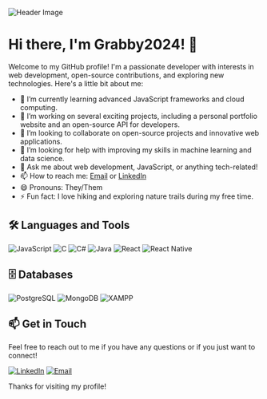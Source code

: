 ![Header Image](https://example.com/header.png)

# Hi there, I'm Grabby2024! 👋

Welcome to my GitHub profile! I'm a passionate developer with interests in web development, open-source contributions, and exploring new technologies. Here's a little bit about me:

- 🌱 I’m currently learning advanced JavaScript frameworks and cloud computing.
- 🔭 I’m working on several exciting projects, including a personal portfolio website and an open-source API for developers.
- 👯 I’m looking to collaborate on open-source projects and innovative web applications.
- 🤔 I’m looking for help with improving my skills in machine learning and data science.
- 💬 Ask me about web development, JavaScript, or anything tech-related!
- 📫 How to reach me: [Email](mailto:grabby2024@example.com) or [LinkedIn](https://www.linkedin.com/in/grabby2024)
- 😄 Pronouns: They/Them
- ⚡ Fun fact: I love hiking and exploring nature trails during my free time.

## 🛠️ Languages and Tools

![JavaScript](https://img.shields.io/badge/-JavaScript-333333?style=flat&logo=javascript)
![C](https://img.shields.io/badge/-C-333333?style=flat&logo=c)
![C#](https://img.shields.io/badge/-C%23-333333?style=flat&logo=c-sharp)
![Java](https://img.shields.io/badge/-Java-333333?style=flat&logo=java)
![React](https://img.shields.io/badge/-React-333333?style=flat&logo=react)
![React Native](https://img.shields.io/badge/-React%20Native-333333?style=flat&logo=react)

## 🗄️ Databases

![PostgreSQL](https://img.shields.io/badge/-PostgreSQL-333333?style=flat&logo=postgresql)
![MongoDB](https://img.shields.io/badge/-MongoDB-333333?style=flat&logo=mongodb)
![XAMPP](https://img.shields.io/badge/-XAMPP-333333?style=flat&logo=xampp)

## 📫 Get in Touch

Feel free to reach out to me if you have any questions or if you just want to connect!

[![LinkedIn](https://img.shields.io/badge/-LinkedIn-blue?style=flat-square&logo=linkedin)](https://www.linkedin.com/in/grabby2024)
[![Email](https://img.shields.io/badge/-Email-red?style=flat-square&logo=gmail)](mailto:grabby2024@example.com)

Thanks for visiting my profile!
